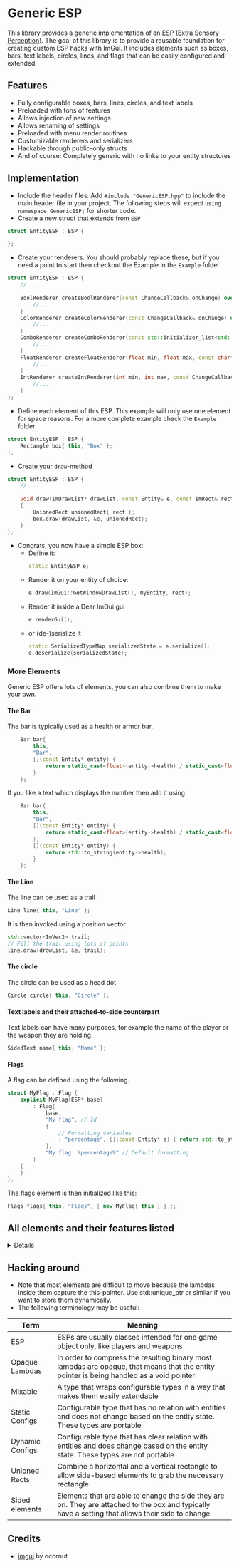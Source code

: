 # Generic ESP
This library provides a generic implementation of an [ESP (Extra Sensory Perception)](https://en.wikipedia.org/wiki/Cheating_in_online_games#/media/File:AssaultCube_wallhacks_(cropped).png). The goal of this library is to provide a reusable foundation for creating custom ESP hacks with ImGui. It includes elements such as boxes, bars, text labels, circles, lines, and flags that can be easily configured and extended.

## Features
- Fully configurable boxes, bars, lines, circles, and text labels
- Preloaded with tons of features
- Allows injection of new settings
- Allows renaming of settings
- Preloaded with menu render routines
- Customizable renderers and serializers
- Hackable through public-only structs
- And of course: Completely generic with no links to your entity structures

## Implementation
- Include the header files: Add `#include "GenericESP.hpp"` to include the main header file in your project. The following steps will expect `using namespace GenericESP;` for shorter code.
- Create a new struct that extends from `ESP`
```cpp
struct EntityESP : ESP {

};
```
- Create your renderers. You should probably replace these, but if you need a point to start then checkout the Example in the `Example` folder
```cpp
struct EntityESP : ESP {
    // ...
    
    BoolRenderer createBoolRenderer(const ChangeCallback& onChange) override {
        //...
    }
    ColorRenderer createColorRenderer(const ChangeCallback& onChange) override {
        //...
    }
    ComboRenderer createComboRenderer(const std::initializer_list<std::string>& localization, const ChangeCallback& onChange) override {
        //...
    }
    FloatRenderer createFloatRenderer(float min, float max, const char* fmt, const ChangeCallback& onChange) override {
        //...
    }
    IntRenderer createIntRenderer(int min, int max, const ChangeCallback& onChange) override {
        //...
    }
};
```
- Define each element of this ESP. This example will only use one element for space reasons. For a more complete example check the `Example` folder
```cpp
struct EntityESP : ESP {
    Rectangle box{ this, "Box" };
};
```
- Create your `draw`-method
```cpp
struct EntityESP : ESP {
    // ...
    
    void draw(ImDrawList* drawList, const Entity& e, const ImRect& rect) const
    {
        UnionedRect unionedRect{ rect };
        box.draw(drawList, &e, unionedRect);
    }
};
```
- Congrats, you now have a simple ESP box:
  - Define it:
    ```cpp
    static EntityESP e;
    ```
  - Render it on your entity of choice:
    ```cpp
    e.draw(ImGui::GetWindowDrawList(), myEntity, rect);
    ```
  - Render it inside a Dear ImGui gui
    ```cpp
    e.renderGui();
    ```
  - or (de-)serialize it
    ```cpp
    static SerializedTypeMap serializedState = e.serialize();
    e.deserialize(serializedState);
    ```

### More Elements
Generic ESP offers lots of elements, you can also combine them to make your own.

#### The Bar
The bar is typically used as a health or armor bar.
```cpp
    Bar bar{
        this,
        "Bar",
        [](const Entity* entity) {
            return static_cast<float>(entity->health) / static_cast<float>(entity->maxHealth);
        }
    };
```
If you like a text which displays the number then add it using
```cpp
    Bar bar{
        this,
        "Bar",
        [](const Entity* entity) {
            return static_cast<float>(entity->health) / static_cast<float>(entity->maxHealth); }
        ),
        [](const Entity* entity) {
            return std::to_string(entity->health);
        }
    };
```

#### The Line
The line can be used as a trail
```cpp
Line line{ this, "Line" };
```
It is then invoked using a position vector
```cpp
std::vector<ImVec2> trail;
// Fill the trail using lots of points
line.draw(drawList, &e, trail);
```

#### The circle
The circle can be used as a head dot
```cpp
Circle circle{ this, "Circle" };
```

#### Text labels and their attached-to-side counterpart
Text labels can have many purposes, for example the name of the player or the weapon they are holding.
```cpp
SidedText name{ this, "Name" };
```

#### Flags
A flag can be defined using the following.
```cpp
struct MyFlag : Flag {
    explicit MyFlag(ESP* base)
        : Flag{
            base,
            "My flag", // Id
            {
                // Formatting variables
                { "percentage", [](const Entity* e) { return std::to_string(e->flagPercentage); } }
            },
            "My flag: %percentage%" // Default formatting
        }
    {
    }
};
```
The flags element is then initialized like this:
```cpp
Flags flags{ this, "Flags", { new MyFlag{ this } } };
```

## All elements and their features listed

<details>

* Rectangles
  * Color - Color of the entire box
  * Rounding - How much edges are rounded off
  * Thickness - How thick the box is
  * Outlined - Whether the box is outlined
    * Outline color - Color of the outline
    * Outline thickness - How thick the outline is
  * Fill - Whether the box is filled
    * Fill color - The color the box is filled with
* Bars
  * Side - Side of the rectangle the bar is on 
  * Background color - Background color of the bar
  * Spacing - Distance from the box
  * Width - Width of the bar
  * Filled color - Color when the bar is filled
  * Empty color - Color when the bar is empty
  * Gradient - Whether the color is a gradient
    * Hue steps - How many steps are in between the top and the bottom
  * Flipped - Whether the bar is flipped
  * Outlined - Whether the bar is outlined
    * Outline color - Color of the outline
    * Outline thickness - How thick the outline is
  * Number Text (optional)
    * Inherits all settings from an unsided text label
    * Hide when full - Hides text when bar is fully filled up
* Text labels
  * Sided text labels
    * Inherits all settings from an unsided text label
    * Side - Side of the rectangle the bar is on
    * Spacing - Distance from the box
  * Unsided text labels
    * Font scale - Size of the text
    * Font color - Color of the text
    * Shadow - Whether the text has a drop shadow
      * Shadow offset - Distance from text
      * Shadow color - Color of the drop shadow
* Lines
  * Color - Color of the line
  * Thickness - How thick the line is
  * Outlined - Whether the line has an outline
    * Outline color - Color of the outline
    * Outline thickness - How thick the outline is
* Circles
  * Color - Color of the circle
  * Thickness - How thick the circle is
  * Outlined - Whether the line has an outline
    * Outline color - Color of the outline
    * Outline thickness - How thick the outline is
* Flags
  * Side - Side of the rectangle the bar is on
  * Spacing - Distance from box
  * Line spacing - Space between each line
  * Each flag:
    * Inherits all settings from an unsided text label
    * Format - Formatting of the flag text
  * Order - Customizable order of the flags

</details>

## Hacking around

- Note that most elements are difficult to move because the lambdas inside them capture the this-pointer. Use std::unique_ptr or similar if you want to store them dynamically.
- The following terminology may be useful:

| Term            | Meaning                                                                                                                                           |
|-----------------|---------------------------------------------------------------------------------------------------------------------------------------------------|
| ESP             | ESPs are usually classes intended for one game object only, like players and weapons                                                              |
| Opaque Lambdas  | In order to compress the resulting binary most lambdas are opaque, that means that the entity pointer is being handled as a void pointer          |
| Mixable         | A type that wraps configurable types in a way that makes them easily extendable                                                                   |
| Static Configs  | Configurable type that has no relation with entities and does not change based on the entity state. These types are portable                      |
| Dynamic Configs | Configurable type that has clear relation with entities and does change based on the entity state. These types are not portable                   |
| Unioned Rects   | Combine a horizontal and a vertical rectangle to allow side-based elements to grab the necessary rectangle                                        |
| Sided elements  | Elements that are able to change the side they are on. They are attached to the box and typically have a setting that allows their side to change |


## Credits
- [imgui](https://github.com/ocornut/imgui) by ocornut
